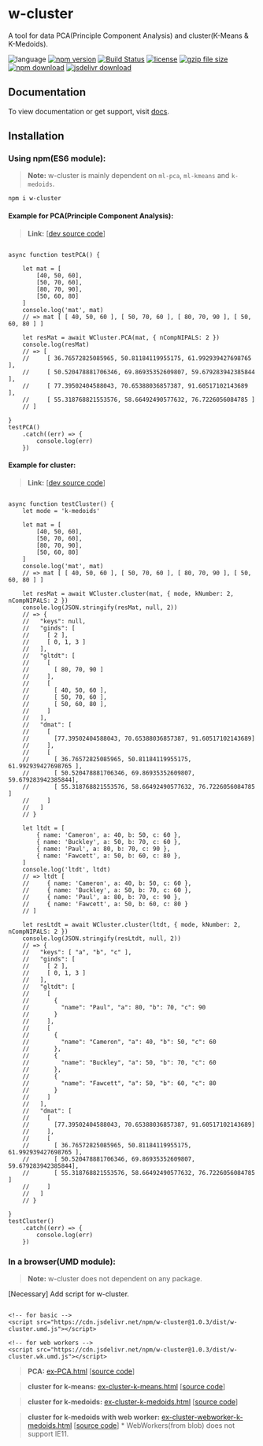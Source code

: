 # w-cluster
A tool for data PCA(Principle Component Analysis) and cluster(K-Means & K-Medoids).

![language](https://img.shields.io/badge/language-JavaScript-orange.svg) 
[![npm version](http://img.shields.io/npm/v/w-cluster.svg?style=flat)](https://npmjs.org/package/w-cluster) 
[![Build Status](https://travis-ci.org/yuda-lyu/w-cluster.svg?branch=master)](https://travis-ci.org/yuda-lyu/w-cluster) 
[![license](https://img.shields.io/npm/l/w-cluster.svg?style=flat)](https://npmjs.org/package/w-cluster) 
[![gzip file size](http://img.badgesize.io/yuda-lyu/w-cluster/master/dist/w-cluster.umd.js.svg?compression=gzip)](https://github.com/yuda-lyu/w-cluster)
[![npm download](https://img.shields.io/npm/dt/w-cluster.svg)](https://npmjs.org/package/w-cluster) 
[![jsdelivr download](https://img.shields.io/jsdelivr/npm/hm/w-cluster.svg)](https://www.jsdelivr.com/package/npm/w-cluster)

## Documentation
To view documentation or get support, visit [docs](https://yuda-lyu.github.io/w-cluster/global.html).

## Installation
### Using npm(ES6 module):
> **Note:** w-cluster is mainly dependent on `ml-pca`, `ml-kmeans` and `k-medoids`.
```alias
npm i w-cluster
```

#### Example for PCA(Principle Component Analysis):
> **Link:** [[dev source code](https://github.com/yuda-lyu/w-cluster/blob/master/g-PCA.mjs)]
```alias

async function testPCA() {

    let mat = [
        [40, 50, 60],
        [50, 70, 60],
        [80, 70, 90],
        [50, 60, 80]
    ]
    console.log('mat', mat)
    // => mat [ [ 40, 50, 60 ], [ 50, 70, 60 ], [ 80, 70, 90 ], [ 50, 60, 80 ] ]

    let resMat = await WCluster.PCA(mat, { nCompNIPALS: 2 })
    console.log(resMat)
    // => [
    //     [ 36.76572825085965, 50.81184119955175, 61.992939427698765 ],
    //     [ 50.520478881706346, 69.86935352609807, 59.679283942385844 ],
    //     [ 77.39502404588043, 70.65388036857387, 91.60517102143689 ],
    //     [ 55.318768821553576, 58.66492490577632, 76.7226056084785 ]
    // ]

}
testPCA()
    .catch((err) => {
        console.log(err)
    })

```

#### Example for cluster:
> **Link:** [[dev source code](https://github.com/yuda-lyu/w-cluster/blob/master/g-cluster.mjs)]
```alias

async function testCluster() {
    let mode = 'k-medoids'

    let mat = [
        [40, 50, 60],
        [50, 70, 60],
        [80, 70, 90],
        [50, 60, 80]
    ]
    console.log('mat', mat)
    // => mat [ [ 40, 50, 60 ], [ 50, 70, 60 ], [ 80, 70, 90 ], [ 50, 60, 80 ] ]

    let resMat = await WCluster.cluster(mat, { mode, kNumber: 2, nCompNIPALS: 2 })
    console.log(JSON.stringify(resMat, null, 2))
    // => {
    //   "keys": null,
    //   "ginds": [
    //     [ 2 ],
    //     [ 0, 1, 3 ]
    //   ],
    //   "gltdt": [
    //     [
    //       [ 80, 70, 90 ]
    //     ],
    //     [
    //       [ 40, 50, 60 ],
    //       [ 50, 70, 60 ],
    //       [ 50, 60, 80 ],
    //     ]
    //   ],
    //   "dmat": [
    //     [
    //       [77.39502404588043, 70.65388036857387, 91.60517102143689]
    //     ],
    //     [
    //       [ 36.76572825085965, 50.81184119955175, 61.992939427698765 ],
    //       [ 50.520478881706346, 69.86935352609807, 59.679283942385844],
    //       [ 55.318768821553576, 58.66492490577632, 76.7226056084785 ]
    //     ]
    //   ]
    // }

    let ltdt = [
        { name: 'Cameron', a: 40, b: 50, c: 60 },
        { name: 'Buckley', a: 50, b: 70, c: 60 },
        { name: 'Paul', a: 80, b: 70, c: 90 },
        { name: 'Fawcett', a: 50, b: 60, c: 80 },
    ]
    console.log('ltdt', ltdt)
    // => ltdt [
    //     { name: 'Cameron', a: 40, b: 50, c: 60 },
    //     { name: 'Buckley', a: 50, b: 70, c: 60 },
    //     { name: 'Paul', a: 80, b: 70, c: 90 },
    //     { name: 'Fawcett', a: 50, b: 60, c: 80 }
    // ]

    let resLtdt = await WCluster.cluster(ltdt, { mode, kNumber: 2, nCompNIPALS: 2 })
    console.log(JSON.stringify(resLtdt, null, 2))
    // => {
    //   "keys": [ "a", "b", "c" ],
    //   "ginds": [
    //     [ 2 ],
    //     [ 0, 1, 3 ]
    //   ],
    //   "gltdt": [
    //     [
    //       {
    //         "name": "Paul", "a": 80, "b": 70, "c": 90
    //       }
    //     ],
    //     [
    //       {
    //         "name": "Cameron", "a": 40, "b": 50, "c": 60
    //       },
    //       {
    //         "name": "Buckley", "a": 50, "b": 70, "c": 60
    //       },
    //       {
    //         "name": "Fawcett", "a": 50, "b": 60, "c": 80
    //       }
    //     ]
    //   ],
    //   "dmat": [
    //     [
    //       [77.39502404588043, 70.65388036857387, 91.60517102143689]
    //     ],
    //     [
    //       [ 36.76572825085965, 50.81184119955175, 61.992939427698765 ],
    //       [ 50.520478881706346, 69.86935352609807, 59.679283942385844],
    //       [ 55.318768821553576, 58.66492490577632, 76.7226056084785 ]
    //     ]
    //   ]
    // }

}
testCluster()
    .catch((err) => {
        console.log(err)
    })

```

### In a browser(UMD module):
> **Note:** w-cluster does not dependent on any package.

[Necessary] Add script for w-cluster.
```alias

<!-- for basic -->
<script src="https://cdn.jsdelivr.net/npm/w-cluster@1.0.3/dist/w-cluster.umd.js"></script>

<!-- for web workers -->
<script src="https://cdn.jsdelivr.net/npm/w-cluster@1.0.3/dist/w-cluster.wk.umd.js"></script>

```

> **PCA:** [ex-PCA.html](https://yuda-lyu.github.io/w-cluster/examples/ex-PCA.html) [[source code](https://github.com/yuda-lyu/w-cluster/blob/master/docs/examples/ex-PCA.html)]

> **cluster for k-means:** [ex-cluster-k-means.html](https://yuda-lyu.github.io/w-cluster/examples/ex-cluster-k-means.html) [[source code](https://github.com/yuda-lyu/w-cluster/blob/master/docs/examples/ex-cluster-k-means.html)]

> **cluster for k-medoids:** [ex-cluster-k-medoids.html](https://yuda-lyu.github.io/w-cluster/examples/ex-cluster-k-medoids.html) [[source code](https://github.com/yuda-lyu/w-cluster/blob/master/docs/examples/ex-cluster-k-medoids.html)]

> **cluster for k-medoids with web worker:** [ex-cluster-webworker-k-medoids.html](https://yuda-lyu.github.io/w-cluster/examples/ex-cluster-webworker-k-medoids.html) [[source code](https://github.com/yuda-lyu/w-cluster/blob/master/docs/examples/ex-cluster-webworker-k-medoids.html)] * WebWorkers(from blob) does not support IE11.
